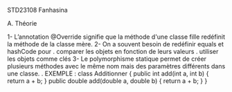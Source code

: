 STD23108 Fanhasina

A. Théorie

1- L’annotation @Override signifie que la méthode d'une classe fille redéfinit la méthode de la classe mère.
2- On a souvent besoin de redéfinir equals et hashCode pour
  . comparer les objets en fonction de leurs valeurs
  . utiliser les objets comme clés
3- Le polymorphisme statique permet de créer plusieurs méthodes avec le même nom mais des paramètres différents dans une classe.
  . EXEMPLE :
    class Additionner {
      public int add(int a, int b) {
        return a + b;
      }
      public double add(double a, double b) {
        return a + b;
      }
    }

